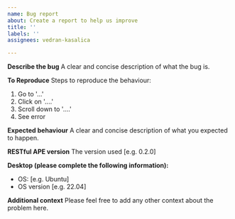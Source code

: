 ```yaml
---
name: Bug report
about: Create a report to help us improve
title: ''
labels: ''
assignees: vedran-kasalica

---
```


**Describe the bug**
A clear and concise description of what the bug is.

**To Reproduce**
Steps to reproduce the behaviour:
1. Go to '...'
2. Click on '....'
3. Scroll down to '....'
4. See error

**Expected behaviour**
A clear and concise description of what you expected to happen.

**RESTful APE version**
The version used [e.g. 0.2.0] 

**Desktop (please complete the following information):**
 - OS: [e.g. Ubuntu]
 - OS version [e.g. 22.04]

**Additional context**
Please feel free to add any other context about the problem here.
